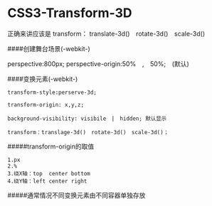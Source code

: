 # CSS3-Transform-3D

正确来讲应该是 transform： translate-3d()　rotate-3d()　scale-3d()

####创建舞台场景(-webkit-)

  perspective:800px;
  perspective-origin:50%　,　50%;　(默认)
  
####变换元素(-webkit-)

    transform-style:perserve-3d;
    
    transform-origin: x,y,z;
    
    background-visibility: visibile　|　hidden; 默认显示
    
    transform：translage-3d()　rotate-3d()　scale-3d()；
    
#####transform-origin的取值

    1.px
    2.%
    3.绕X轴：top  center bottom
    4.绕Y轴：left center right
    
#####通常情况不同变换元素由不同容器单独存放
    
    

